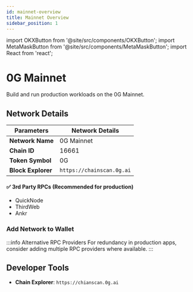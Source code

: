 ```yaml
---
id: mainnet-overview
title: Mainnet Overview
sidebar_position: 1
---
```


import OKXButton from '@site/src/components/OKXButton';
import MetaMaskButton from '@site/src/components/MetaMaskButton';
import React from 'react';

# 0G Mainnet

Build and run production workloads on the 0G Mainnet.

## Network Details

| Parameters         | Network Details           |
| ------------------ | ------------------------- |
| **Network Name**   | 0G Mainnet                |
| **Chain ID**       | 16661                     |
| **Token Symbol**   | 0G                        |
| **Block Explorer** | `https://chainscan.0g.ai` |

#### ✅ 3rd Party RPCs (Recommended for production)

- QuickNode
- ThirdWeb
- Ankr

### Add Network to Wallet

<div className="wallet-buttons" style={{ display: 'flex', gap: '16px', margin: '16px 0' }}>
  <MetaMaskButton
    label="Add 0G Mainnet"
    chainId={16661}
    chainName="0G Mainnet"
    tokenName="0G"
    tokenSymbol="0G"
    tokenDecimals={18}
    rpcUrls={["https://evmrpc.0g.ai"]}
    blockExplorerUrls={["https://chianscan.0g.ai/"]}
  />
  <OKXButton
    label="Add 0G Mainnet"
    chainId={16661}
    chainName="0G Mainnet"
    tokenName="0G"
    tokenSymbol="0G"
    tokenDecimals={18}
    rpcUrls={["https://evmrpc.0g.ai"]}
    blockExplorerUrls={["https://chianscan.0g.ai/"]}
  />
</div>

:::info Alternative RPC Providers
For redundancy in production apps, consider adding multiple RPC providers where available.
:::

## Developer Tools

- **Chain Explorer**: `https://chianscan.0g.ai`
